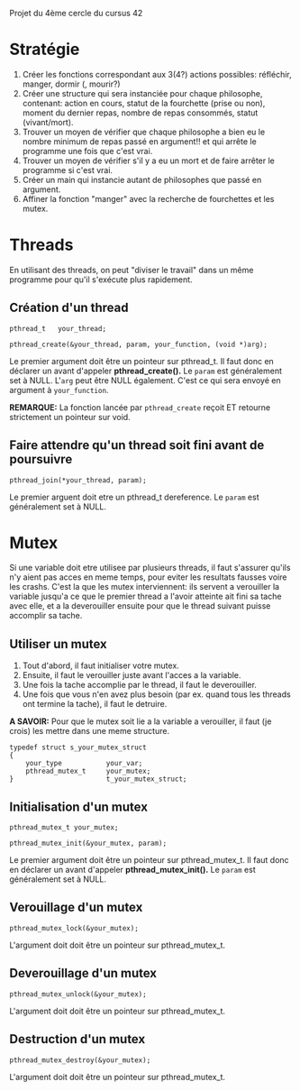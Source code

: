 
Projet du 4ème cercle du cursus 42 

# Stratégie
1. Créer les fonctions correspondant aux 3(4?) actions possibles: réfléchir, manger, dormir (, mourir?)
2. Créer une structure qui sera instanciée pour chaque philosophe, contenant: action en cours, statut de la fourchette (prise ou non), moment du dernier repas, nombre de repas consommés, statut (vivant/mort).
3. Trouver un moyen de vérifier que chaque philosophe a bien eu le nombre minimum de repas passé en argument!! et qui arrête le programme une fois que c'est vrai.
4. Trouver un moyen de vérifier s'il y a eu un mort et de faire arrêter le programme si c'est vrai.
5. Créer un main qui instancie autant de philosophes que passé en argument.
6. Affiner la fonction "manger" avec la recherche de fourchettes et les mutex.

# Threads
En utilisant des threads, on peut "diviser le travail" dans un même programme pour qu'il s'exécute plus rapidement.
## Création d'un thread
```
pthread_t   your_thread;

pthread_create(&your_thread, param, your_function, (void *)arg);
```
Le premier argument doit être un pointeur sur pthread_t. Il faut donc en déclarer un avant d'appeler **pthread_create().**
Le ``param`` est généralement set à NULL.
L'``arg`` peut être NULL également. C'est ce qui sera envoyé en argument à ``your_function``.

**REMARQUE:** La fonction lancée par ``pthread_create`` reçoit ET retourne strictement un pointeur sur void.

## Faire attendre qu'un thread soit fini avant de poursuivre
```
pthread_join(*your_thread, param);
```
Le premier arguent doit etre un pthread_t dereference.
Le ``param`` est généralement set à NULL.

# Mutex
Si une variable doit etre utilisee par plusieurs threads, il faut s'assurer qu'ils n'y aient pas acces en meme temps, pour eviter les resultats fausses voire les crashs. C'est la que les mutex interviennent: ils servent a verouiller la variable jusqu'a ce que le premier thread a l'avoir atteinte ait fini sa tache avec elle, et a la deverouiller ensuite pour que le thread suivant puisse accomplir sa tache.

## Utiliser un mutex
1. Tout d'abord, il faut initialiser votre mutex.
2. Ensuite, il faut le verouiller juste avant l'acces a la variable.
3. Une fois la tache accomplie par le thread, il faut le deverouiller.
4. Une fois que vous n'en avez plus besoin (par ex. quand tous les threads ont termine la tache), il faut le detruire.

**A SAVOIR:**
Pour que le mutex soit lie a la variable a verouiller, il faut (je crois) les mettre dans une meme structure.
```
typedef struct s_your_mutex_struct
{
    your_type           your_var;
    pthread_mutex_t     your_mutex;
}                       t_your_mutex_struct;
```

## Initialisation d'un mutex
```
pthread_mutex_t your_mutex;

pthread_mutex_init(&your_mutex, param);
```
Le premier argument doit être un pointeur sur pthread_mutex_t. Il faut donc en déclarer un avant d'appeler **pthread_mutex_init().**
Le ``param`` est généralement set à NULL.

## Verouillage d'un mutex
```
pthread_mutex_lock(&your_mutex);
```
L'argument doit doit être un pointeur sur pthread_mutex_t.

## Deverouillage d'un mutex
```
pthread_mutex_unlock(&your_mutex);
```
L'argument doit doit être un pointeur sur pthread_mutex_t.

## Destruction d'un mutex
```
pthread_mutex_destroy(&your_mutex);
```
L'argument doit doit être un pointeur sur pthread_mutex_t.